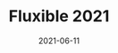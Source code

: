 ---
title: 'Fluxible 2021'
date: '2021-06-11'
location: online
eventType: 'Panel'
eventURL: 'https://www.fluxible.ca/fluxible-tv-2021/events/when-design-is-public-infrastructure-reflections-on-the-pandemic/'
tags: conference
---
